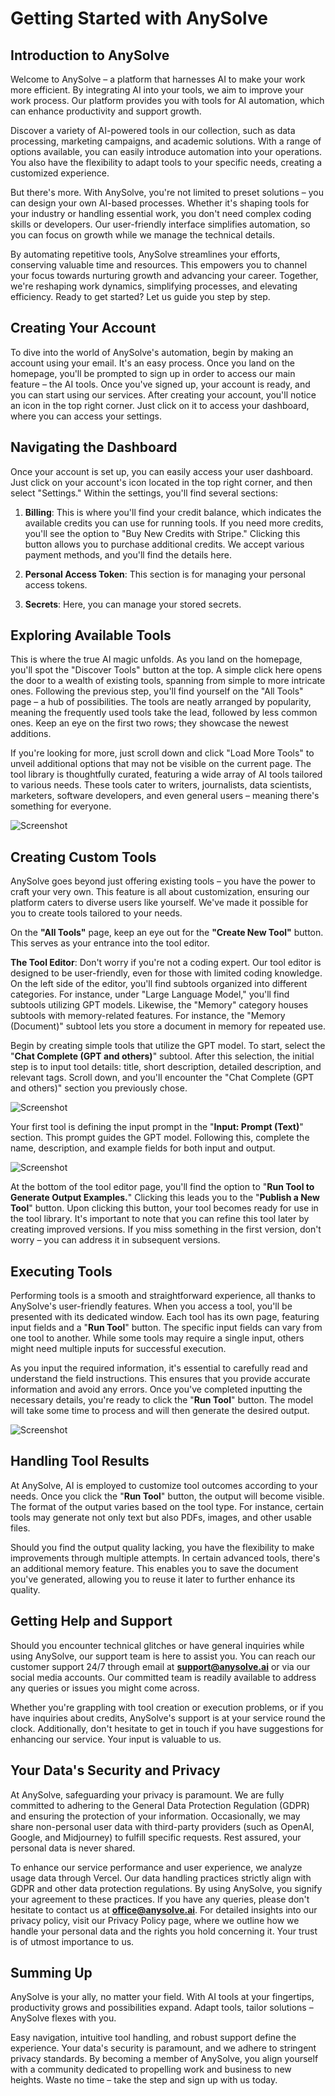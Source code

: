 # Getting Started with AnySolve

## Introduction to AnySolve

Welcome to AnySolve – a platform that harnesses AI to make your work more efficient. By integrating AI into your tools, we aim to improve your work process. Our platform provides you with tools for AI automation, which can enhance productivity and support growth.

Discover a variety of AI-powered tools in our collection, such as data processing, marketing campaigns, and academic solutions. With a range of options available, you can easily introduce automation into your operations. You also have the flexibility to adapt tools to your specific needs, creating a customized experience.

But there's more. With AnySolve, you're not limited to preset solutions – you can design your own AI-based processes. Whether it's shaping tools for your industry or handling essential work, you don't need complex coding skills or developers. Our user-friendly interface simplifies automation, so you can focus on growth while we manage the technical details.

By automating repetitive tools, AnySolve streamlines your efforts, conserving valuable time and resources. This empowers you to channel your focus towards nurturing growth and advancing your career. Together, we're reshaping work dynamics, simplifying processes, and elevating efficiency. Ready to get started? Let us guide you step by step.

## Creating Your Account

To dive into the world of AnySolve's automation, begin by making an account using your email. It's an easy process. Once you land on the homepage, you'll be prompted to sign up in order to access our main feature – the AI tools. Once you've signed up, your account is ready, and you can start using our services. After creating your account, you'll notice an icon in the top right corner. Just click on it to access your dashboard, where you can access your settings.

## Navigating the Dashboard

Once your account is set up, you can easily access your user dashboard. Just click on your account's icon located in the top right corner, and then select "Settings." Within the settings, you'll find several sections:

1. **Billing**: This is where you'll find your credit balance, which indicates the available credits you can use for running tools. If you need more credits, you'll see the option to "Buy New Credits with Stripe." Clicking this button allows you to purchase additional credits. We accept various payment methods, and you'll find the details here.

2. **Personal Access Token**: This section is for managing your personal access tokens.

3. **Secrets**: Here, you can manage your stored secrets.

## Exploring Available Tools

This is where the true AI magic unfolds. As you land on the homepage, you'll spot the "Discover Tools" button at the top. A simple click here opens the door to a wealth of existing tools, spanning from simple to more intricate ones. Following the previous step, you'll find yourself on the "All Tools" page – a hub of possibilities. The tools are neatly arranged by popularity, meaning the frequently used tools take the lead, followed by less common ones. Keep an eye on the first two rows; they showcase the newest additions.

If you're looking for more, just scroll down and click "Load More Tools" to unveil additional options that may not be visible on the current page. The tool library is thoughtfully curated, featuring a wide array of AI tools tailored to various needs. These tools cater to writers, journalists, data scientists, marketers, software developers, and even general users – meaning there's something for everyone.

![Screenshot](tools-main-page.png)

## Creating Custom Tools

AnySolve goes beyond just offering existing tools – you have the power to craft your very own. This feature is all about customization, ensuring our platform caters to diverse users like yourself. We've made it possible for you to create tools tailored to your needs.

On the **"All Tools"** page, keep an eye out for the **"Create New Tool"** button. This serves as your entrance into the tool editor.

**The Tool Editor**: Don't worry if you're not a coding expert. Our tool editor is designed to be user-friendly, even for those with limited coding knowledge. On the left side of the editor, you'll find subtools organized into different categories. For instance, under "Large Language Model," you'll find subtools utilizing GPT models. Likewise, the "Memory" category houses subtools with memory-related features. For instance, the "Memory (Document)" subtool lets you store a document in memory for repeated use.

Begin by creating simple tools that utilize the GPT model. To start, select the "**Chat Complete (GPT and others)**" subtool. After this selection, the initial step is to input tool details: title, short description, detailed description, and relevant tags. Scroll down, and you'll encounter the "Chat Complete (GPT and others)" section you previously chose.

![Screenshot](tool-editor-view.png)

Your first tool is defining the input prompt in the "**Input: Prompt (Text)**" section. This prompt guides the GPT model. Following this, complete the name, description, and example fields for both input and output.

![Screenshot](tool-editor-inputs.png)

At the bottom of the tool editor page, you'll find the option to "**Run Tool to Generate Output Examples.**" Clicking this leads you to the "**Publish a New Tool**" button. Upon clicking this button, your tool becomes ready for use in the tool library. It's important to note that you can refine this tool later by creating improved versions. If you miss something in the first version, don't worry – you can address it in subsequent versions.

## Executing Tools

Performing tools is a smooth and straightforward experience, all thanks to AnySolve's user-friendly features. When you access a tool, you'll be presented with its dedicated window. Each tool has its own page, featuring input fields and a "**Run Tool**" button. The specific input fields can vary from one tool to another. While some tools may require a single input, others might need multiple inputs for successful execution.

As you input the required information, it's essential to carefully read and understand the field instructions. This ensures that you provide accurate information and avoid any errors. Once you've completed inputting the necessary details, you're ready to click the "**Run Tool**" button. The model will take some time to process and will then generate the desired output.

![Screenshot](single-tool-page.png)

## Handling Tool Results

At AnySolve, AI is employed to customize tool outcomes according to your needs. Once you click the "**Run Tool**" button, the output will become visible. The format of the output varies based on the tool type. For instance, certain tools may generate not only text but also PDFs, images, and other usable files.

Should you find the output quality lacking, you have the flexibility to make improvements through multiple attempts. In certain advanced tools, there's an additional memory feature. This enables you to save the document you've generated, allowing you to reuse it later to further enhance its quality.

## Getting Help and Support

Should you encounter technical glitches or have general inquiries while using AnySolve, our support team is here to assist you. You can reach our customer support 24/7 through email at **support@anysolve.ai** or via our social media accounts. Our committed team is readily available to address any queries or issues you might come across.

Whether you're grappling with tool creation or execution problems, or if you have inquiries about credits, AnySolve's support is at your service round the clock. Additionally, don't hesitate to get in touch if you have suggestions for enhancing our service. Your input is valuable to us.

## Your Data's Security and Privacy

At AnySolve, safeguarding your privacy is paramount. We are fully committed to adhering to the General Data Protection Regulation (GDPR) and ensuring the protection of your information. Occasionally, we may share non-personal user data with third-party providers (such as OpenAI, Google, and Midjourney) to fulfill specific requests. Rest assured, your personal data is never shared.

To enhance our service performance and user experience, we analyze usage data through Vercel. Our data handling practices strictly align with GDPR and other data protection regulations. By using AnySolve, you signify your agreement to these practices. If you have any queries, please don't hesitate to contact us at **office@anysolve.ai**. For detailed insights into our privacy policy, visit our Privacy Policy page, where we outline how we handle your personal data and the rights you hold concerning it. Your trust is of utmost importance to us.

## Summing Up

AnySolve is your ally, no matter your field. With AI tools at your fingertips, productivity grows and possibilities expand. Adapt tools, tailor solutions – AnySolve flexes with you.

Easy navigation, intuitive tool handling, and robust support define the experience. Your data's security is paramount, and we adhere to stringent privacy standards. By becoming a member of AnySolve, you align yourself with a community dedicated to propelling work and business to new heights. Waste no time – take the step and sign up with us today.
